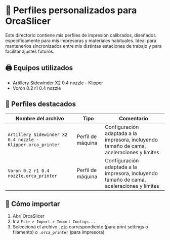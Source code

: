# 🧰 Perfiles personalizados para OrcaSlicer

Este directorio contiene mis perfiles de impresión calibrados, diseñados específicamente para mis impresoras y materiales habituales. Ideal para mantenerlos sincronizados entre mis distintas estaciones de trabajo y para facilitar ajustes futuros.

## 🖨️ Equipos utilizados

- Artillery Sidewinder X2 0.4 nozzle - Klipper
- Voron 0.2 r1 0.4 nozzle

## 🎯 Perfiles destacados

| Nombre del archivo | Tipo | Comentario |
|--------------------|------|------------|
| `Artillery Sidewinder X2 0.4 nozzle - Klipper.orca_printer` | Perfil de máquina | Configuración adaptada a la impresora, incluyendo tamaño de cama, aceleraciones y límites |
| `Voron 0.2 r1 0.4 nozzle.orca_printer` | Perfil de máquina | Configuración adaptada a la impresora, incluyendo tamaño de cama, aceleraciones y límites |

## 🧭 Cómo importar

1. Abrí OrcaSlicer
2. Ir a `File > Import > Import Configs...`
3. Seleccioná el archivo `.zip` correspondiente (para print settings o filamento) o `.orca_printer` (para impresora)
